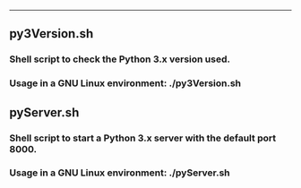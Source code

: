 
-------------------------------------------------------------------------
## py3Version.sh
### Shell script to check the Python 3.x version used.
### Usage in a GNU Linux environment: ./py3Version.sh
## pyServer.sh
### Shell script to start a Python 3.x server with the default port 8000.
### Usage in a GNU Linux environment: ./pyServer.sh
